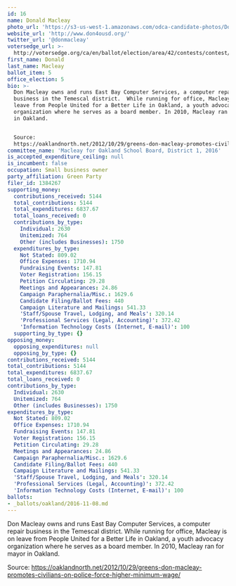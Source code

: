 ```yaml
---
id: 16
name: Donald Macleay
photo_url: 'https://s3-us-west-1.amazonaws.com/odca-candidate-photos/Donald-Macleay1.png'
website_url: 'http://www.don4ousd.org/'
twitter_url: '@donmacleay'
votersedge_url: >-
  http://votersedge.org/ca/en/ballot/election/area/42/contests/contest/13216/candidate/130694?&county=Alameda%20County&election_authority_id=1
first_name: Donald
last_name: Macleay
ballot_item: 5
office_election: 5
bio: >-
  Don Macleay owns and runs East Bay Computer Services, a computer repair
  business in the Temescal district.  While running for office, Macleay is on
  leave from People United for a Better Life in Oakland, a youth advocacy
  organization where he serves as a board member. In 2010, Macleay ran for mayor
  in Oakland. 


  Source:
  https://oaklandnorth.net/2012/10/29/greens-don-macleay-promotes-civilians-on-police-force-higher-minimum-wage/
committee_name: 'Macleay for Oakland School Board, District 1, 2016'
is_accepted_expenditure_ceiling: null
is_incumbent: false
occupation: Small business owner
party_affiliation: Green Party
filer_id: 1384267
supporting_money:
  contributions_received: 5144
  total_contributions: 5144
  total_expenditures: 6837.67
  total_loans_received: 0
  contributions_by_type:
    Individual: 2630
    Unitemized: 764
    Other (includes Businesses): 1750
  expenditures_by_type:
    Not Stated: 809.02
    Office Expenses: 1710.94
    Fundraising Events: 147.81
    Voter Registration: 156.15
    Petition Circulating: 29.28
    Meetings and Appearances: 24.86
    Campaign Paraphernalia/Misc.: 1629.6
    Candidate Filing/Ballot Fees: 440
    Campaign Literature and Mailings: 541.33
    'Staff/Spouse Travel, Lodging, and Meals': 320.14
    'Professional Services (Legal, Accounting)': 372.42
    'Information Technology Costs (Internet, E-mail)': 100
  supporting_by_type: {}
opposing_money:
  opposing_expenditures: null
  opposing_by_type: {}
contributions_received: 5144
total_contributions: 5144
total_expenditures: 6837.67
total_loans_received: 0
contributions_by_type:
  Individual: 2630
  Unitemized: 764
  Other (includes Businesses): 1750
expenditures_by_type:
  Not Stated: 809.02
  Office Expenses: 1710.94
  Fundraising Events: 147.81
  Voter Registration: 156.15
  Petition Circulating: 29.28
  Meetings and Appearances: 24.86
  Campaign Paraphernalia/Misc.: 1629.6
  Candidate Filing/Ballot Fees: 440
  Campaign Literature and Mailings: 541.33
  'Staff/Spouse Travel, Lodging, and Meals': 320.14
  'Professional Services (Legal, Accounting)': 372.42
  'Information Technology Costs (Internet, E-mail)': 100
ballots:
- _ballots/oakland/2016-11-08.md
---
```

Don Macleay owns and runs East Bay Computer Services, a computer repair business in the Temescal district.  While running for office, Macleay is on leave from People United for a Better Life in Oakland, a youth advocacy organization where he serves as a board member. In 2010, Macleay ran for mayor in Oakland. 

Source: https://oaklandnorth.net/2012/10/29/greens-don-macleay-promotes-civilians-on-police-force-higher-minimum-wage/
